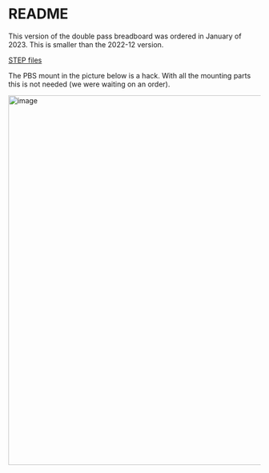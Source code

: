 # README

This version of the double pass breadboard was ordered in January of 2023.  This is smaller than the 2022-12 version. 

[STEP files](https://drive.google.com/drive/folders/1nZ-qsZZPSAKyFfD-MgzDFzbya65lNJV7?usp=share_link)


The PBS mount in the picture below is a hack. With all the mounting parts this is not needed (we were waiting on an order).

<img width="739" alt="image" src="https://user-images.githubusercontent.com/63123871/231607416-c20247d6-4d55-4785-b397-88617b3494cd.jpg">
